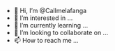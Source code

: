 - 👋 Hi, I’m @Callmelafanga
- 👀 I’m interested in ...
- 🌱 I’m currently learning ...
- 💞️ I’m looking to collaborate on ...
- 📫 How to reach me ...

<!---
Callmelafanga/Callmelafanga is a ✨ special ✨ repository because its `README.md` (this file) appears on your GitHub profile.
You can click the Preview link to take a look at your changes.
--->
